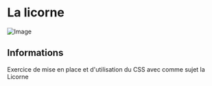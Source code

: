 # La licorne

![Image]()

## Informations
 
Exercice de mise en place et d'utilisation du CSS avec comme sujet la Licorne
